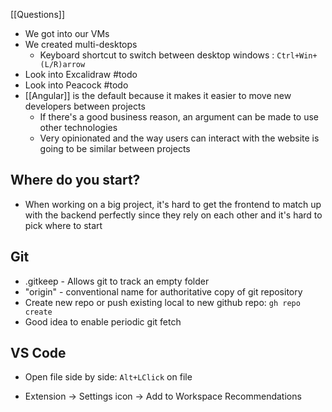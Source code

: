 [[Questions]]

- We got into our VMs
- We created multi-desktops
	- Keyboard shortcut to switch between desktop windows : `Ctrl+Win+(L/R)arrow`
- Look into Excalidraw #todo
- Look into Peacock #todo 
- [[Angular]] is the default because it makes it easier to move new developers between projects
	- If there's a good business reason, an argument can be made to use other technologies
	- Very opinionated and the way users can interact with the website is going to be similar between projects

## Where do you start?
- When working on a big project, it's hard to get the frontend to match up with the backend perfectly since they rely on each other and it's hard to pick where to start

## Git
- .gitkeep - Allows git to track an empty folder
- "origin" - conventional name for authoritative copy of git repository
- Create new repo or push existing local to new github repo:
	`gh repo create`
- Good idea to enable periodic git fetch

## VS Code
* Open file side by side:
	`Alt+LClick` on file
- Extension -> Settings icon -> Add to Workspace Recommendations